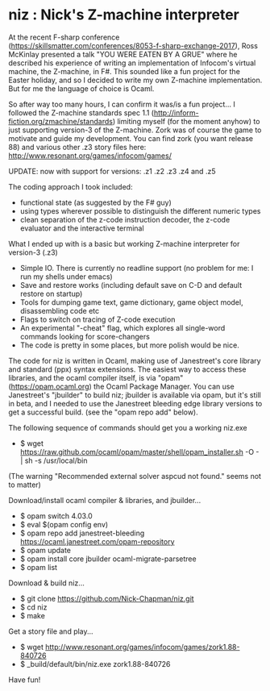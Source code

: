 
# niz : Nick's Z-machine interpreter


At the recent F-sharp conference (https://skillsmatter.com/conferences/8053-f-sharp-exchange-2017), Ross McKinlay presented a talk "YOU WERE EATEN BY A GRUE" where he described his experience of writing an implementation of Infocom's virtual machine, the Z-machine, in F#. This sounded like a fun project for the Easter holiday, and so I decided to write my own Z-machine implementation. But for me the language of choice is Ocaml.


So after way too many hours, I can confirm it was/is a fun project... I followed the Z-machine standards spec 1.1 (http://inform-fiction.org/zmachine/standards) limiting myself (for the moment anyhow) to just supporting version-3 of the Z-machine. Zork was of course the game to motivate and guide my development. You can find zork (you want release 88) and various other .z3 story files here: http://www.resonant.org/games/infocom/games/

UPDATE: now with support for versions: .z1 .z2 .z3 .z4 and .z5

The coding approach I took included:
- functional state (as suggested by the F# guy)
- using types wherever possible to distinguish the different numeric types
- clean separation of the z-code instruction decoder, the z-code evaluator and the interactive terminal

What I ended up with is a basic but working Z-machine interpreter for version-3 (.z3)

- Simple IO. There is currently no readline support (no problem for me: I run my shells under emacs)
- Save and restore works (including default save on C-D and default restore on startup)
- Tools for dumping game text, game dictionary, game object model, disassembling code etc
- Flags to switch on tracing of Z-code execution
- An experimental "-cheat" flag, which explores all single-word commands looking for score-changers
- The code is pretty in some places, but more polish would be nice.


The code for niz is written in Ocaml, making use of Janestreet's core library and standard (ppx) syntax extensions. The easiest way to access these libraries, and the ocaml compiler itself, is via "opam" (https://opam.ocaml.org) the Ocaml Package Manager. You can use Janestreet's "jbuilder" to build niz; jbuilder is available via opam, but it's still in beta, and I needed to use the Janestreet bleeding edge library versions to get a successful build. (see the "opam repo add" below).


The following sequence of commands should get you a working niz.exe

- $ wget https://raw.github.com/ocaml/opam/master/shell/opam_installer.sh -O - | sh -s /usr/local/bin

(The warning "Recommended external solver aspcud not found." seems not to matter)


Download/install ocaml compiler & libraries, and jbuilder...

- $ opam switch 4.03.0
- $ eval $(opam config env)
- $ opam repo add janestreet-bleeding https://ocaml.janestreet.com/opam-repository
- $ opam update
- $ opam install core jbuilder ocaml-migrate-parsetree
- $ opam list 


Download & build niz...

- $ git clone https://github.com/Nick-Chapman/niz.git
- $ cd niz
- $ make


Get a story file and play...

- $ wget http://www.resonant.org/games/infocom/games/zork1.88-840726
- $ _build/default/bin/niz.exe zork1.88-840726 


Have fun!

